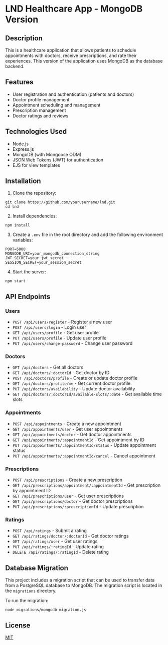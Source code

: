 # LND Healthcare App - MongoDB Version

## Description
This is a healthcare application that allows patients to schedule appointments with doctors, receive prescriptions, and rate their experiences. This version of the application uses MongoDB as the database backend.

## Features
- User registration and authentication (patients and doctors)
- Doctor profile management
- Appointment scheduling and management
- Prescription management
- Doctor ratings and reviews

## Technologies Used
- Node.js
- Express.js
- MongoDB (with Mongoose ODM)
- JSON Web Tokens (JWT) for authentication
- EJS for view templates

## Installation

1. Clone the repository:
```
git clone https://github.com/yourusername/lnd.git
cd lnd
```

2. Install dependencies:
```
npm install
```

3. Create a `.env` file in the root directory and add the following environment variables:
```
PORT=5000
MONGODB_URI=your_mongodb_connection_string
JWT_SECRET=your_jwt_secret
SESSION_SECRET=your_session_secret
```

4. Start the server:
```
npm start
```

## API Endpoints

### Users
- `POST /api/users/register` - Register a new user
- `POST /api/users/login` - Login user
- `GET /api/users/profile` - Get user profile
- `PUT /api/users/profile` - Update user profile
- `PUT /api/users/change-password` - Change user password

### Doctors
- `GET /api/doctors` - Get all doctors
- `GET /api/doctors/:doctorId` - Get doctor by ID
- `POST /api/doctors/profile` - Create or update doctor profile
- `GET /api/doctors/profile/me` - Get current doctor profile
- `PUT /api/doctors/availability` - Update doctor availability
- `GET /api/doctors/:doctorId/available-slots/:date` - Get available time slots

### Appointments
- `POST /api/appointments` - Create a new appointment
- `GET /api/appointments/user` - Get user appointments
- `GET /api/appointments/doctor` - Get doctor appointments
- `GET /api/appointments/:appointmentId` - Get appointment by ID
- `PUT /api/appointments/:appointmentId/status` - Update appointment status
- `PUT /api/appointments/:appointmentId/cancel` - Cancel appointment

### Prescriptions
- `POST /api/prescriptions` - Create a new prescription
- `GET /api/prescriptions/appointment/:appointmentId` - Get prescription by appointment ID
- `GET /api/prescriptions/user` - Get user prescriptions
- `GET /api/prescriptions/doctor` - Get doctor prescriptions
- `PUT /api/prescriptions/:prescriptionId` - Update prescription

### Ratings
- `POST /api/ratings` - Submit a rating
- `GET /api/ratings/doctor/:doctorId` - Get doctor ratings
- `GET /api/ratings/user` - Get user ratings
- `PUT /api/ratings/:ratingId` - Update rating
- `DELETE /api/ratings/:ratingId` - Delete rating

## Database Migration
This project includes a migration script that can be used to transfer data from a PostgreSQL database to MongoDB. The migration script is located in the `migrations` directory.

To run the migration:
```
node migrations/mongodb-migration.js
```

## License
[MIT](https://choosealicense.com/licenses/mit/)